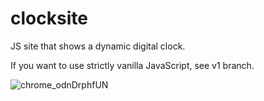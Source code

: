 # clocksite

JS site that shows a dynamic digital clock.

If you want to use strictly vanilla JavaScript, see v1 branch.


![chrome_odnDrphfUN](https://user-images.githubusercontent.com/67598470/200206578-22359a2f-9150-48a9-9689-b3a576138bfb.png)
